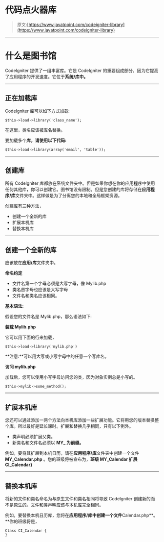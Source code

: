 # 代码点火器库

> 原文:[https://www.javatpoint.com/codeigniter-library](https://www.javatpoint.com/codeigniter-library)

* * *

# 什么是图书馆

CodeIgniter 提供了一组丰富库。它是 CodeIgniter 的重要组成部分，因为它提高了应用程序的开发速度。它位于**系统/库中。**

* * *

## 正在加载库

CodeIgniter 库可以如下方式加载:

```
$this->load->library('class_name');

```

在这里，类名应该被库名替换。

要加载多个**库，请使用以下代码:**

```
$this->load->library(array('email', 'table'));

```

* * *

## 创建库

所有 CodeIgniter 库都放在系统文件夹中。但是如果你想在你的应用程序中使用任何其他库，你可以创建它。图书馆没有限制。但是您创建的库将存储在**应用程序/库**文件夹中。这样做是为了分离您的本地和全局框架资源。

创建库有三种方法，

*   创建一个全新的库
*   扩展本机库
*   替换本机库

* * *

## 创建一个全新的库

应该放在**应用/库**文件夹中。

**命名约定**

*   文件名第一个字母必须是大写字母，像 Mylib.php
*   类名首字母也应该是大写字母
*   文件名和类名应该相同。

**基本语法:**

假设您的文件名是 Mylib.php，那么语法如下:

**装载 Mylib.php**

它可以用下面的行来加载，

```
$this->load->library('mylib.php')

```

**注意:**可以用大写或小写字母中的任意一个写库名。

**访问 mylib.php**

加载后，您可以使用小写字母访问您的类，因为对象实例总是小写的。

```
$this->mylib->some_method();

```

* * *

## 扩展本机库

您还可以通过添加一两个方法向本机库添加一些扩展功能。它将用您的版本替换整个库。所以最好是延长课时。扩展和替换几乎相同，只有以下例外。

*   类声明必须扩展父类。
*   新类名和文件名必须以 **MY_ 为前缀。**

例如，要将其扩展到本机日历，请在**应用程序/库**文件夹中创建一个文件 **MY_Calendar.php** 。您的班级将被宣布为，**班级 MY_Calendar 扩展 CI_Calendar}**

* * *

## 替换本机库

将新的文件和类名命名为与原生文件和类名相同将导致 CodeIgniter 创建新的而不是原生的。文件和类声明应该与本机库完全相同。

例如，要替换本机日历库，您将在**应用程序/库中创建一个文件**Calendar.php**。**你的班级将是，

```
Class CI_Calendar {
}

```